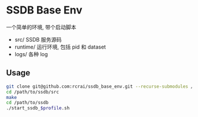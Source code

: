 # SSDB Base Env

一个简单的环境, 带个启动脚本

- src/ SSDB 服务源码
- runtime/ 运行环境, 包括 pid 和 dataset
- logs/ 各种 log

## Usage

```bash
git clone git@github.com:rcrai/ssdb_base_env.git --recurse-submodules /path/to/ssdb
cd /path/to/ssdb/src
make
cd /path/to/ssdb
./start_ssdb_$profile.sh
```

